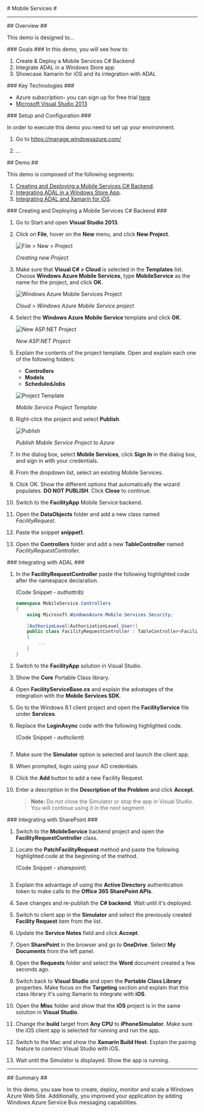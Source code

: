 ﻿<a name="title" />
# Mobile Services #

---

<a name="Overview" />
## Overview ##

This demo is designed to...

<a id="goals" />
### Goals ###
In this demo, you will see how to:

1. Create & Deploy a Mobile Services C# Backend
1. Integrate ADAL in a Windows Store app
1. Showcase Xamarin for iOS and its integration with ADAL

<a name="technologies" />
### Key Technologies ###

- Azure subscription- you can sign up for free trial [here][1]
- [Microsoft Visual Studio 2013][2]

[1]: http://bit.ly/WindowsAzureFreeTrial
[2]: http://www.microsoft.com/visualstudio/


<a name="setup" />
### Setup and Configuration ###

In order to execute this demo you need to set up your environment.

1. Go to <https://manage.windowsazure.com/>

1. ...

<a name="Demo" />
## Demo ##

This demo is composed of the following segments:

1. [Creating and Deploying a Mobile Services C# Backend](#segment1).
1. [Integrating ADAL in a Windows Store App](#segment2).
1. [Integrating ADAL and Xamarin for iOS](#segment3).

<a name="segment1" />
### Creating and Deploying a Mobile Services C# Backend ###

1. Go to Start and open **Visual Studio 2013**.

2. Click on **File**, hover on the **New** menu, and click **New Project**.

	![File > New > Project](Images/new-project.png?raw=true)
	
	_Creating new Project_

3. Make sure that **Visual C# > Cloud** is selected in the **Templates** list. Choose **Windows Azure Mobile Services**, type **MobileService** as the name for the project, and click **OK**.

	![Windows Azure Mobile Services Project](Images/windows-azure-mobile-services-project.png?raw=true)
	
	_Cloud > Windows Azure Mobile Service project_

4. Select the **Windows Azure Mobile Service** template and click **OK**.

	![New ASP.NET Project](Images/new-aspnet-project.png?raw=true)
	
	_New ASP.NET Project_

5. Explain the contents of the project template. Open and explain each one of the following folders: 

	- **Controllers**
	- **Models**
	- **ScheduledJobs**

	![Project Template](Images/project-template.png?raw=true)
	
	_Mobile Service Project Template_
	
6. Right-click the project and select **Publish**.

	![Publish](Images/publish.png?raw=true)
	
	_Publish Mobile Service Project to Azure_

7. In the dialog box, select **Mobile Services**, click **Sign In** in the dialog box, and sign in with your credentials.

8. From the dropdown list, select an existing Mobile Services.

9. Click OK. Show the different options that automatically the wizard populates. **DO NOT PUBLISH**. Click **Close** to continue.

10. Switch to the **FacilityApp** Mobile Service backend.

1. Open the **DataObjects** folder and add a new class named _FacilityRequest_.

1. Paste the snippet **snippet1**.

1. Open the **Controllers** folder and add a new **TableController** named _FacilityRequestController_.




<a name="segment2" />
### Integrating with ADAL ###

1. In the **FacilityRequestController** paste the following highlighted code after the namespace declaration.

	(Code Snippet - _authattrib_)

	<!-- mark:3-5 -->
	````C#
	namespace MobileService.Controllers
	{
		using Microsoft.WindowsAzure.Mobile.Services.Security;
		
		[AuthorizeLevel(AuthorizationLevel.User)]
		public class FacilityRequestController : TableController<FacilityRequest>
		{
			...
		}
	}	
	````

1. Switch to the **FacilityApp** solution in Visual Studio.

1. Show the **Core** Portable Class library.

1. Open **FacilityServiceBase.cs** and explain the advatages of the integration with the **Mobile Services SDK**.

1. Go to the Windows 8.1 client project and open the **FacilityService** file under **Services**.

1. Replace the **LoginAsync** code with the following highlighted code.

	(Code Snippet - _authclient_)
	
	````C#
	
	````

1. Make sure the **Simulator** option is selected and launch the client app.

1. When prompted, login using your AD credentials.

1. Click the **Add** button to add a new Facility Request.

1. Enter a description in the **Description of the Problem** and click **Accept**.

	> **Note:** Do not close the Simulator or stop the app in Visual Studio. You will continue using it in the next segment.

<a name="segment3" />
### Integrating with SharePoint ###

1. Switch to the **MobileService** backend project and open the **FacilityRequestController** class. 

1. Locate the **PatchFacilityRequest** method and paste the following highlighted code at the beginning of the method.

	(Code Snippet - _sharepoint_)

	````C#
	
	````
	
1. Explain the advantage of using the **Active Directory** authentication token to make calls to the **Office 365 SharePoint APIs**.

1. Save changes and re-publish the **C# backend**. Wait until it's deployed.

1. Switch to client app in the **Simulator** and select the previously created **Facility Request** item from the list.

1. Update the **Service Notes** field and click **Accept**.

1. Open **SharePoint** in the browser and go to **OneDrive**. Select **My Documents** from the left panel.

1. Open the **Requests** folder and select the **Word** document created a few seconds ago.

1. Switch back to **Visual Studio** and open the **Portable Class Library** properties. Make focus on the **Targeting** section and explain that this class library it's using Xamarin to integrate with **iOS**.

1. Open the **Misc** folder and show that the **iOS** project is in the same solution in **Visual Studio**.

1. Change the **build** target from **Any CPU** to **iPhoneSimulator**. Make sure the iOS client app is selected for running and run the app.

1. Switch to the Mac and show the **Xamarin Build Host**. Explain the pairing feature to connect Visual Studio with iOS.

1. Wait until the Simulator is displayed. Show the app is running.

---

<a name="summary" />
## Summary ##

In this demo, you saw how to create, deploy, monitor and scale a Windows Azure Web Site. Additionally, you improved your application by adding Windows Azure Service Bus messaging capabilities.
